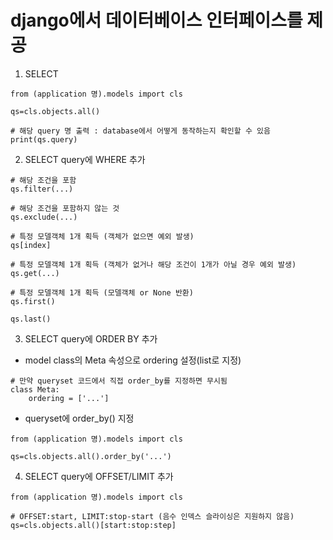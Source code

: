 # django에서 데이터베이스 인터페이스를 제공

1. SELECT 

```
from (application 명).models import cls

qs=cls.objects.all()

# 해당 query 명 출력 : database에서 어떻게 동작하는지 확인할 수 있음
print(qs.query)
```

2. SELECT query에 WHERE 추가

```
# 해당 조건을 포함
qs.filter(...)

# 해당 조건을 포함하지 않는 것
qs.exclude(...)

# 특정 모델객체 1개 획득 (객체가 없으면 예외 발생)
qs[index] 

# 특정 모델객체 1개 획득 (객체가 없거나 해당 조건이 1개가 아닐 경우 예외 발생)
qs.get(...)

# 특정 모델객체 1개 획득 (모델객체 or None 반환)
qs.first() 

qs.last()
```

3. SELECT query에 ORDER BY 추가

* model class의 Meta 속성으로 ordering 설정(list로 지정)

```
# 만약 queryset 코드에서 직접 order_by를 지정하면 무시됨
class Meta:
    ordering = ['...']
```

* queryset에 order_by() 지정

```
from (application 명).models import cls

qs=cls.objects.all().order_by('...')
```

4. SELECT query에 OFFSET/LIMIT 추가

```
from (application 명).models import cls

# OFFSET:start, LIMIT:stop-start (음수 인덱스 슬라이싱은 지원하지 않음)
qs=cls.objects.all()[start:stop:step]
```

